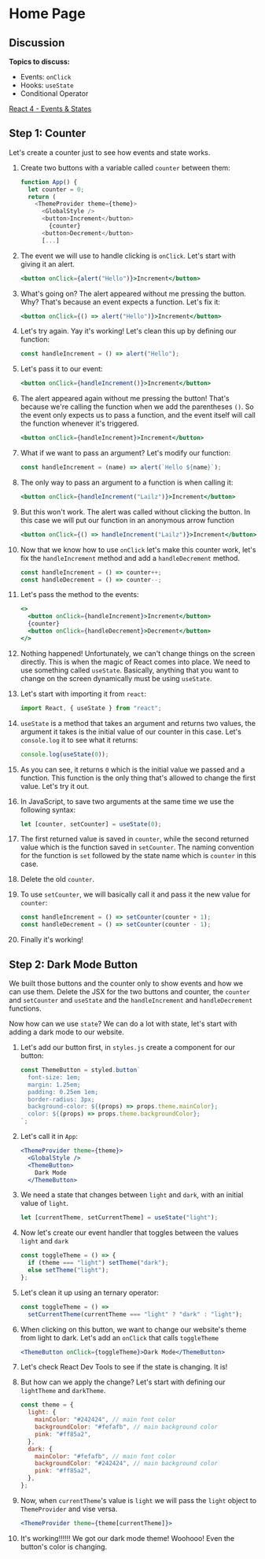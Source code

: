 # Home Page

## Discussion

**Topics to discuss:**

- Events: `onClick`
- Hooks: `useState`
- Conditional Operator

[React 4 - Events & States](https://docs.google.com/presentation/d/1XD1QxGNfEP_BmNRlHPyP2h5WTj6gi4ql0WemniTw4vY/edit#slide=id.g4424c630a5_0_7)

## Step 1: Counter

Let's create a counter just to see how events and state works.

1. Create two buttons with a variable called `counter` between them:

   ```javascript
   function App() {
     let counter = 0;
     return (
       <ThemeProvider theme={theme}>
         <GlobalStyle />
         <button>Increment</button>
           {counter}
         <button>Decrement</button>
         [...]
   ```

2. The event we will use to handle clicking is `onClick`. Let's start with giving it an alert.

   ```jsx
   <button onClick={alert("Hello")}>Increment</button>
   ```

3. What's going on? The alert appeared without me pressing the button. Why? That's because an event expects a function. Let's fix it:

   ```jsx
   <button onClick={() => alert("Hello")}>Increment</button>
   ```

4. Let's try again. Yay it's working! Let's clean this up by defining our function:

   ```javascript
   const handleIncrement = () => alert("Hello");
   ```

5. Let's pass it to our event:

   ```jsx
   <button onClick={handleIncrement()}>Increment</button>
   ```

6. The alert appeared again without me pressing the button! That's because we're calling the function when we add the parentheses `()`. So the event only expects us to pass a function, and the event itself will call the function whenever it's triggered.

   ```jsx
   <button onClick={handleIncrement}>Increment</button>
   ```

7. What if we want to pass an argument? Let's modify our function:

   ```javascript
   const handleIncrement = (name) => alert(`Hello ${name}`);
   ```

8. The only way to pass an argument to a function is when calling it:

   ```jsx
   <button onClick={handleIncrement("Lailz")}>Increment</button>
   ```

9. But this won't work. The alert was called without clicking the button. In this case we will put our function in an anonymous arrow function

   ```jsx
   <button onClick={() => handleIncrement("Lailz")}>Increment</button>
   ```

10. Now that we know how to use `onClick` let's make this counter work, let's fix the `handleIncrement` method and add a `handleDecrement` method.

    ```javascript
    const handleIncrement = () => counter++;
    const handleDecrement = () => counter--;
    ```

11. Let's pass the method to the events:

    ```jsx
    <>
      <button onClick={handleIncrement}>Increment</button>
      {counter}
      <button onClick={handleDecrement}>Decrement</button>
    </>
    ```

12. Nothing happened! Unfortunately, we can't change things on the screen directly. This is when the magic of React comes into place. We need to use something called `useState`. Basically, anything that you want to change on the screen dynamically must be using `useState`.

13. Let's start with importing it from `react`:

    ```javascript
    import React, { useState } from "react";
    ```

14. `useState` is a method that takes an argument and returns two values, the argument it takes is the initial value of our counter in this case. Let's `console.log` it to see what it returns:

    ```javascript
    console.log(useState(0));
    ```

15. As you can see, it returns `0` which is the initial value we passed and a function. This function is the only thing that's allowed to change the first value. Let's try it out.

16. In JavaScript, to save two arguments at the same time we use the following syntax:

    ```javascript
    let [counter, setCounter] = useState(0);
    ```

17. The first returned value is saved in `counter`, while the second returned value which is the function saved in `setCounter`. The naming convention for the function is `set` followed by the state name which is `counter` in this case.

18. Delete the old `counter`.

19. To use `setCounter`, we will basically call it and pass it the new value for `counter`:

    ```javascript
    const handleIncrement = () => setCounter(counter + 1);
    const handleDecrement = () => setCounter(counter - 1);
    ```

20. Finally it's working!

## Step 2: Dark Mode Button

We built those buttons and the counter only to show events and how we can use them. Delete the JSX for the two buttons and counter, the `counter` and `setCounter` and `useState` and the `handleIncrement` and `handleDecrement` functions.

Now how can we use `state`? We can do a lot with state, let's start with adding a dark mode to our website.

1. Let's add our button first, in `styles.js` create a component for our button:

   ```javascript
   const ThemeButton = styled.button`
     font-size: 1em;
     margin: 1.25em;
     padding: 0.25em 1em;
     border-radius: 3px;
     background-color: ${(props) => props.theme.mainColor};
     color: ${(props) => props.theme.backgroundColor};
   `;
   ```

2. Let's call it in `App`:

   ```jsx
   <ThemeProvider theme={theme}>
     <GlobalStyle />
     <ThemeButton>
       Dark Mode
     </ThemeButton>
   ```

3. We need a state that changes between `light` and `dark`, with an initial value of `light`.

   ```javascript
   let [currentTheme, setCurrentTheme] = useState("light");
   ```

4. Now let's create our event handler that toggles between the values `light` and `dark`

   ```javascript
   const toggleTheme = () => {
     if (theme === "light") setTheme("dark");
     else setTheme("light");
   };
   ```

5. Let's clean it up using an ternary operator:

   ```javascript
   const toggleTheme = () =>
     setCurrentTheme(currentTheme === "light" ? "dark" : "light");
   ```

6. When clicking on this button, we want to change our website's theme from light to dark. Let's add an `onClick` that calls `toggleTheme`

   ```jsx
   <ThemeButton onClick={toggleTheme}>Dark Mode</ThemeButton>
   ```

7. Let's check React Dev Tools to see if the state is changing. It is!

8. But how can we apply the change? Let's start with defining our `lightTheme` and `darkTheme`.

   ```javascript
   const theme = {
     light: {
       mainColor: "#242424", // main font color
       backgroundColor: "#fefafb", // main background color
       pink: "#ff85a2",
     },
     dark: {
       mainColor: "#fefafb", // main font color
       backgroundColor: "#242424", // main background color
       pink: "#ff85a2",
     },
   };
   ```

9. Now, when `currentTheme`'s value is `light` we will pass the `light` object to `ThemeProvider` and vise versa.

   ```jsx
   <ThemeProvider theme={theme[currentTheme]}>
   ```

10. It's working!!!!!! We got our dark mode theme! Woohooo! Even the button's color is changing.
